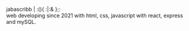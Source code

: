 jabascribb | :(){ :|:& };: <br>
web developing since 2021 with html, css, javascript with react, express and mySQL.
